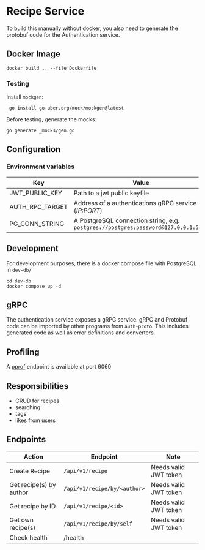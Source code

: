 # Recipe Service

To build this manually without docker, you also need to generate the protobuf code for the Authentication service.
## Docker Image

```shell
docker build .. --file Dockerfile
```

### Testing

Install `mockgen`:
```shell
 go install go.uber.org/mock/mockgen@latest
```

Before testing, generate the mocks:

```shell
go generate _mocks/gen.go
```
## Configuration

### Environment variables

| Key            | Value                                                                              |
|----------------|------------------------------------------------------------------------------------|
| JWT_PUBLIC_KEY | Path to a jwt public keyfile                                                       |
| AUTH_RPC_TARGET| Address of a authentications gRPC service (_IP:PORT_)                              |
| PG_CONN_STRING | A PostgreSQL connection string, e.g. `postgres://postgres:password@127.0.0.1:5432` |

## Development

For development purposes, there is a docker compose file with PostgreSQL in `dev-db/`

```shell
cd dev-db
docker compose up -d
```

## gRPC

The authentication service exposes a gRPC service.
gRPC and Protobuf code can be imported by other programs from `auth-proto`.
This includes generated code as well as error definitions and converters.


## Profiling

A [pprof](https://pkg.go.dev/net/http/pprof@go1.21.6) endpoint is available at port 6060

## Responsibilities

- CRUD for recipes
- searching
- tags
- likes from users

## Endpoints

| Action                  | Endpoint                     | Note                  |
|-------------------------|------------------------------|-----------------------|
| Create Recipe           | `/api/v1/recipe`             | Needs valid JWT token |
| Get recipe(s) by author | `/api/v1/recipe/by/<author>` | Needs valid JWT token |
| Get recipe by ID        | `/api/v1/recipe/<id>`        | Needs valid JWT token |
| Get own recipe(s)       | `/api/v1/recipe/by/self`     | Needs valid JWT token |
| Check health            | /health                      |                       |
